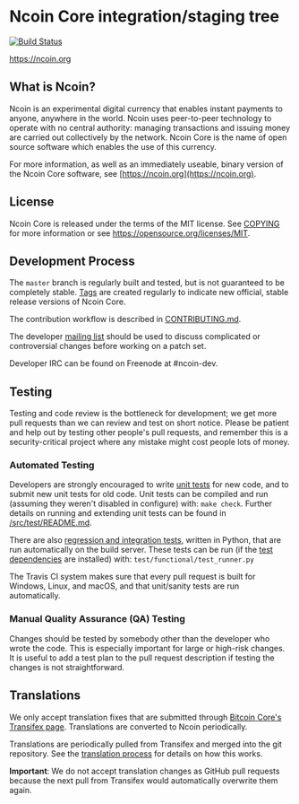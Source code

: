 Ncoin Core integration/staging tree
=====================================

[![Build Status](https://travis-ci.org/ncoin-project/ncoin.svg?branch=master)](https://travis-ci.org/ncoin-project/ncoin)

https://ncoin.org

What is Ncoin?
----------------

Ncoin is an experimental digital currency that enables instant payments to
anyone, anywhere in the world. Ncoin uses peer-to-peer technology to operate
with no central authority: managing transactions and issuing money are carried
out collectively by the network. Ncoin Core is the name of open source
software which enables the use of this currency.

For more information, as well as an immediately useable, binary version of
the Ncoin Core software, see [https://ncoin.org](https://ncoin.org).

License
-------

Ncoin Core is released under the terms of the MIT license. See [COPYING](COPYING) for more
information or see https://opensource.org/licenses/MIT.

Development Process
-------------------

The `master` branch is regularly built and tested, but is not guaranteed to be
completely stable. [Tags](https://github.com/ncoin-project/ncoin/tags) are created
regularly to indicate new official, stable release versions of Ncoin Core.

The contribution workflow is described in [CONTRIBUTING.md](CONTRIBUTING.md).

The developer [mailing list](https://groups.google.com/forum/#!forum/ncoin-dev)
should be used to discuss complicated or controversial changes before working
on a patch set.

Developer IRC can be found on Freenode at #ncoin-dev.

Testing
-------

Testing and code review is the bottleneck for development; we get more pull
requests than we can review and test on short notice. Please be patient and help out by testing
other people's pull requests, and remember this is a security-critical project where any mistake might cost people
lots of money.

### Automated Testing

Developers are strongly encouraged to write [unit tests](src/test/README.md) for new code, and to
submit new unit tests for old code. Unit tests can be compiled and run
(assuming they weren't disabled in configure) with: `make check`. Further details on running
and extending unit tests can be found in [/src/test/README.md](/src/test/README.md).

There are also [regression and integration tests](/test), written
in Python, that are run automatically on the build server.
These tests can be run (if the [test dependencies](/test) are installed) with: `test/functional/test_runner.py`

The Travis CI system makes sure that every pull request is built for Windows, Linux, and macOS, and that unit/sanity tests are run automatically.

### Manual Quality Assurance (QA) Testing

Changes should be tested by somebody other than the developer who wrote the
code. This is especially important for large or high-risk changes. It is useful
to add a test plan to the pull request description if testing the changes is
not straightforward.

Translations
------------

We only accept translation fixes that are submitted through [Bitcoin Core's Transifex page](https://www.transifex.com/projects/p/bitcoin/).
Translations are converted to Ncoin periodically.

Translations are periodically pulled from Transifex and merged into the git repository. See the
[translation process](doc/translation_process.md) for details on how this works.

**Important**: We do not accept translation changes as GitHub pull requests because the next
pull from Transifex would automatically overwrite them again.

